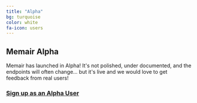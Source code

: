 ```yaml
---
title: "Alpha"
bg: turquoise
color: white
fa-icon: users
---
```


## Memair Alpha
Memair has launched in Alpha! It's not polished, under documented, and the endpoints will often change... but it's live and we would love to get feedback from real users!

### [Sign up as an Alpha User](https://memair.herokuapp.com/signup)
